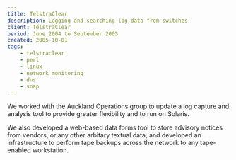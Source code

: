 ```yaml
---
title: TelstraClear
description: Logging and searching log data from switches
client: TelstraClear
period: June 2004 to September 2005
created: 2005-10-01
tags:
    - telstraclear
    - perl
    - linux
    - network_monitoring
    - dns
    - soap
---
```


We worked with the Auckland Operations group to update a log capture and
analysis tool to provide greater flexibility and to run on Solaris.
<!--more-->

We also developed a web-based data forms tool to store advisory notices from
vendors, or any other arbitary textual data; and developed an
infrastructure to perform tape backups across the network to any
tape-enabled workstation.
